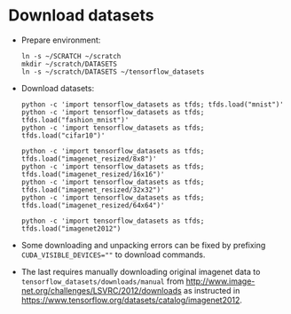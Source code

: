 # Download datasets

* Prepare environment:
  ```
  ln -s ~/SCRATCH ~/scratch
  mkdir ~/scratch/DATASETS
  ln -s ~/scratch/DATASETS ~/tensorflow_datasets
  ```

* Download datasets:
  ```
  python -c 'import tensorflow_datasets as tfds; tfds.load("mnist")'
  python -c 'import tensorflow_datasets as tfds; tfds.load("fashion_mnist")'
  python -c 'import tensorflow_datasets as tfds; tfds.load("cifar10")'

  python -c 'import tensorflow_datasets as tfds; tfds.load("imagenet_resized/8x8")'
  python -c 'import tensorflow_datasets as tfds; tfds.load("imagenet_resized/16x16")'
  python -c 'import tensorflow_datasets as tfds; tfds.load("imagenet_resized/32x32")'
  python -c 'import tensorflow_datasets as tfds; tfds.load("imagenet_resized/64x64")'

  python -c 'import tensorflow_datasets as tfds; tfds.load("imagenet2012")
  ```

* Some downloading and unpacking errors can be fixed by prefixing `CUDA_VISIBLE_DEVICES=""` to download commands.

* The last requires manually downloading original imagenet data to `tensorflow_datasets/downloads/manual` from http://www.image-net.org/challenges/LSVRC/2012/downloads as instructed in https://www.tensorflow.org/datasets/catalog/imagenet2012. 
